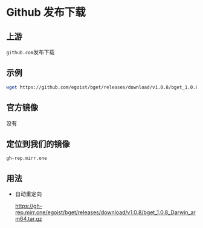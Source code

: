 # Github 发布下载

## 上游

`github.com`发布下载

## 示例

```sh
wget https://github.com/egoist/bget/releases/download/v1.0.8/bget_1.0.8_Darwin_arm64.tar.gz
```

## 官方镜像

没有

## 定位到我们的镜像

`gh-rep.mirr.one`

## 用法

- 自动重定向

  https://gh-rep.mirr.one/egoist/bget/releases/download/v1.0.8/bget_1.0.8_Darwin_arm64.tar.gz
